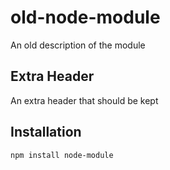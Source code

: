 # old-node-module

An old description of the module

## Extra Header

An extra header that should be kept

## Installation

```
npm install node-module
```
